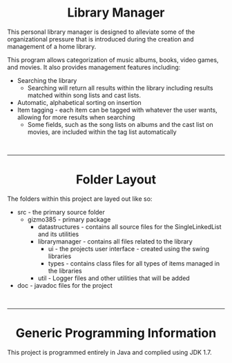 <center><h1>Library Manager</h1></center>

<p>This personal library manager is designed to alleviate some of the organizational pressure that is introduced during the creation and management of a home library. </p>

<p>This program allows categorization of music albums, books, video games, and movies. It also provides management features including:
<ul>
<li> Searching the library 
<ul>
<li> Searching will return all results within the library including results matched within song lists and cast lists. </li>
</ul>
</li>
<li> Automatic, alphabetical sorting on insertion </li>
<li> Item tagging - each item can be tagged with whatever the user wants, allowing for more results when searching
<ul>
<li> Some fields, such as the song lists on albums and the cast list on movies, are included within the tag list automatically </li></ul>
</ul>
</p><br><hr>

<center> <h1>Folder Layout</h1> </center>

<p>The folders within this project are layed out like so:
<ul>
<li> src - the primary source folder
<ul>
<li>gizmo385 - primary package
<ul>
<li> datastructures - contains all source files for the SingleLinkedList and its utilities </li></ul>
<ul><li>librarymanager - contains all files related to the library
<ul><li>ui - the projects user interface - created using the swing libraries </li>
<li>types - contains class files for all types of items managed in the libraries </li></ul>
<li>util - Logger files and other utilities that will be added</li></ul></ul>
<li>doc - javadoc files for the project </li>
</ul></p>
<br><hr>
<center> <h1> Generic Programming Information </h1> </center>
<p>This project is programmed entirely in Java and complied using JDK 1.7.
